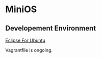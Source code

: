 # MiniOS

## Developement Environment

[Eclipse For Ubuntu](https://www.electricalgorithm.xyz/eclipse-embedded-installing-on-cdt/)

Vagrantfile is ongoing.
